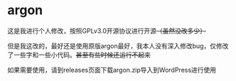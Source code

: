 # argon
这是我进行个人修改，按照GPLv3.0开源协议进行开源<del>（虽然没改多少）</del>

但是我这改的，最好还是使用原版argon最好，我本人没有深入修改bug，仅修改了一些字和一些小代码。<del>甚至有些时候还运行不起来</del>

如果需要使用，请到releases页面下载argon.zip导入到WordPress进行使用

